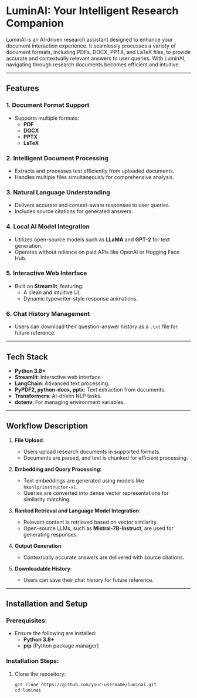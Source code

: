 # LuminAI: Your Intelligent Research Companion

LuminAI is an AI-driven research assistant designed to enhance your document interaction experience. It seamlessly processes a variety of document formats, including PDFs, DOCX, PPTX, and LaTeX files, to provide accurate and contextually relevant answers to user queries. With LuminAI, navigating through research documents becomes efficient and intuitive.

---

## Features

### 1. Document Format Support
* Supports multiple formats:
  * **PDF**
  * **DOCX**
  * **PPTX**
  * **LaTeX**

### 2. Intelligent Document Processing
* Extracts and processes text efficiently from uploaded documents.
* Handles multiple files simultaneously for comprehensive analysis.

### 3. Natural Language Understanding
* Delivers accurate and context-aware responses to user queries.
* Includes source citations for generated answers.

### 4. Local AI Model Integration
* Utilizes open-source models such as **LLaMA** and **GPT-2** for text generation.
* Operates without reliance on paid APIs like OpenAI or Hugging Face Hub.

### 5. Interactive Web Interface
* Built on **Streamlit**, featuring:
  * A clean and intuitive UI.
  * Dynamic typewriter-style response animations.

### 6. Chat History Management
* Users can download their question-answer history as a `.txt` file for future reference.

---

## Tech Stack

* **Python 3.8+**
* **Streamlit**: Interactive web interface.
* **LangChain**: Advanced text processing.
* **PyPDF2, python-docx, pptx**: Text extraction from documents.
* **Transformers**: AI-driven NLP tasks.
* **dotenv**: For managing environment variables.

---

## Workflow Description

1. **File Upload**:
   * Users upload research documents in supported formats.
   * Documents are parsed, and text is chunked for efficient processing.

2. **Embedding and Query Processing**:
   * Text embeddings are generated using models like `hkunlp/instructor-xl`.
   * Queries are converted into dense vector representations for similarity matching.

3. **Ranked Retrieval and Language Model Integration**:
   * Relevant content is retrieved based on vector similarity.
   * Open-source LLMs, such as **Mistral-7B-Instruct**, are used for generating responses.

4. **Output Generation**:
   * Contextually accurate answers are delivered with source citations.

5. **Downloadable History**:
   * Users can save their chat history for future reference.

---

## Installation and Setup

### Prerequisites:
* Ensure the following are installed:
  * **Python 3.8+**
  * **pip** (Python package manager)

### Installation Steps:
1. Clone the repository:
   ```bash
   git clone https://github.com/your-username/luminai.git
   cd luminai


